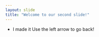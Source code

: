 ```yaml
---
layout: slide
title: "Welcome to our second slide!"
---
```

+ I made it
Use the left arrow to go back!
